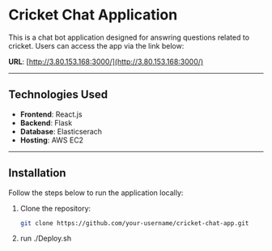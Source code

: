 # Cricket Chat Application

This is a chat bot application designed for answring questions related to cricket. Users can access the app via the link below:

**URL**: [http://3.80.153.168:3000/](http://3.80.153.168:3000/)

---

## Technologies Used

- **Frontend**: React.js
- **Backend**: Flask
- **Database**: Elasticserach
- **Hosting**: AWS EC2

---

## Installation

Follow the steps below to run the application locally:

1. Clone the repository:
   ```bash
   git clone https://github.com/your-username/cricket-chat-app.git
2. run ./Deploy.sh
